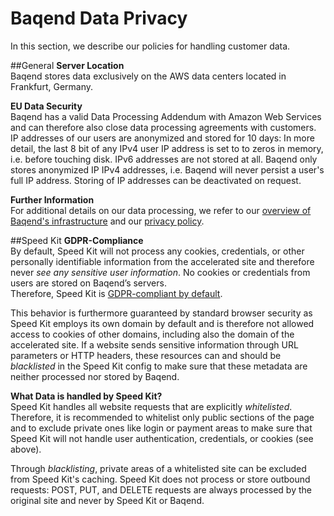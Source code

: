 # Baqend Data Privacy

In this section, we describe our policies for handling customer data.

##General
<strong>Server Location</strong><br>
Baqend stores data exclusively on the AWS data centers located in Frankfurt, Germany.

<strong>EU Data Security</strong><br>
Baqend has a valid Data Processing Addendum with Amazon Web Services and can therefore also close data processing agreements with customers. 
IP addresses of our users are anonymized and stored for 10 days: In more detail, the last 8 bit of any IPv4 user IP address is set to to zeros in memory, i.e. before touching disk. IPv6 addresses are not stored at all. Baqend only stores anonymized IP IPv4 addresses, i.e. Baqend will never persist a user's full IP address. Storing of IP addresses can be deactivated on request.

<strong>Further Information</strong><br>
For additional details on our data processing, we refer to our [overview of Baqend's infrastructure](https://medium.baqend.com/how-to-develop-a-backend-as-a-service-from-scratch-lessons-learned-a9fac618c2ce) and our [privacy policy](https://dashboard.baqend.com/privacy).

##Speed Kit 
<strong>GDPR-Compliance</strong><br>
By default, Speed Kit will not process any cookies, credentials, or other personally identifiable information from the accelerated site and therefore never *see any sensitive user information*. 
No cookies or credentials from users are stored on Baqend’s servers.  
Therefore, Speed Kit is <u>GDPR-compliant by default</u>. 

This behavior is furthermore guaranteed by standard browser security as Speed Kit employs its own domain by default and is therefore not allowed access to cookies of other domains, including also the domain of the accelerated site. 
If a website sends sensitive information through URL parameters or HTTP headers, these resources can and should be *blacklisted* in the Speed Kit config to make sure that these metadata are neither processed nor stored by Baqend.

<strong>What Data is handled by Speed Kit?</strong><br>
Speed Kit handles all website requests that are explicitly *whitelisted*. 
Therefore, it is recommended to whitelist only public sections of the page and to exclude private ones like login or payment areas to make sure that Speed Kit will not handle user authentication, credentials, or cookies (see above).

Through *blacklisting*, private areas of a whitelisted site can be excluded from Speed Kit's caching. Speed Kit does not process or store outbound requests: POST, PUT, and DELETE requests are always processed by the original site and never by Speed Kit or Baqend.
